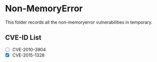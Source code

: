 # Non-MemoryError

This folder records all the non-memoryerror vulnerabilities in temporary.

## CVE-ID List

- [ ] CVE-2010-3904
- [x] CVE-2015-1328
